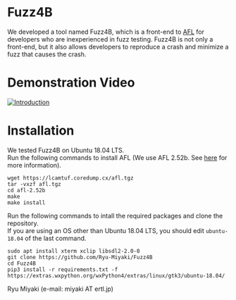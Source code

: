 # Fuzz4B
We developed a tool named Fuzz4B, which is a front-end to [AFL](https://github.com/google/AFL) for developers who are inexperienced in fuzz testing. Fuzz4B is not only a front-end, but it also allows developers to reproduce a crash and minimize a fuzz that causes the crash.  

# Demonstration Video
[![Introduction](http://img.youtube.com/vi/wo6VcdlPoM0/0.jpg)](http://www.youtube.com/watch?v=wo6VcdlPoM0 "https://img.youtube.com/vi/wo6VcdlPoM0/0.jpg")

# Installation
We tested Fuzz4B on Ubuntu 18.04 LTS.  
Run the following commands to install AFL (We use AFL 2.52b. See [here](https://github.com/google/AFL/blob/master/docs/INSTALL) for more information).
```
wget https://lcamtuf.coredump.cx/afl.tgz
tar -vxzf afl.tgz
cd afl-2.52b
make
make install
```
Run the following commands to intall the required packages and clone the repository.  
If you are using an OS other than Ubuntu 18.04 LTS, you should edit `ubuntu-18.04` of the last command.
```
sudo apt install xterm xclip libsdl2-2.0-0
git clone https://github.com/Ryu-Miyaki/Fuzz4B
cd Fuzz4B
pip3 install -r requirements.txt -f https://extras.wxpython.org/wxPython4/extras/linux/gtk3/ubuntu-18.04/
```
<!--
The following systems should be installed before you install Fuzz4B.
- AFL (See [here](https://github.com/google/AFL/blob/master/docs/INSTALL) to install)
- wxPython (Execute `pip3 install wxPython` to install)
- pyperclip (Execute `pip3 install pyperclip` to install)
- xterm (Execute `sudo apt install xterm` to install)
- xclip (Execute `sudo apt-get install xclip` to install)
-->

Ryu Miyaki (e-mail: miyaki AT ertl.jp)
